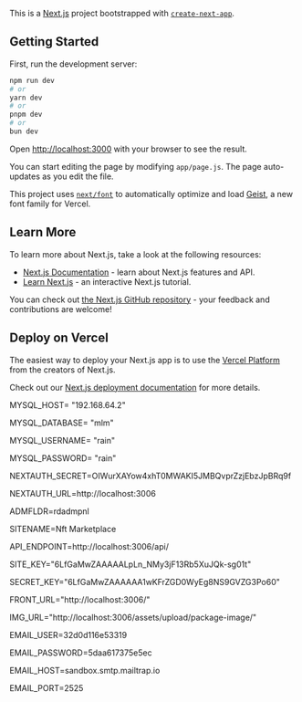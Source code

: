 This is a [Next.js](https://nextjs.org) project bootstrapped with [`create-next-app`](https://nextjs.org/docs/app/api-reference/cli/create-next-app).

## Getting Started

First, run the development server:

```bash
npm run dev
# or
yarn dev
# or
pnpm dev
# or
bun dev
```

Open [http://localhost:3000](http://localhost:3000) with your browser to see the result.

You can start editing the page by modifying `app/page.js`. The page auto-updates as you edit the file.

This project uses [`next/font`](https://nextjs.org/docs/app/building-your-application/optimizing/fonts) to automatically optimize and load [Geist](https://vercel.com/font), a new font family for Vercel.

## Learn More

To learn more about Next.js, take a look at the following resources:

- [Next.js Documentation](https://nextjs.org/docs) - learn about Next.js features and API.
- [Learn Next.js](https://nextjs.org/learn) - an interactive Next.js tutorial.

You can check out [the Next.js GitHub repository](https://github.com/vercel/next.js) - your feedback and contributions are welcome!

## Deploy on Vercel

The easiest way to deploy your Next.js app is to use the [Vercel Platform](https://vercel.com/new?utm_medium=default-template&filter=next.js&utm_source=create-next-app&utm_campaign=create-next-app-readme) from the creators of Next.js.

Check out our [Next.js deployment documentation](https://nextjs.org/docs/app/building-your-application/deploying) for more details.



MYSQL_HOST= "192.168.64.2"

MYSQL_DATABASE= "mlm"

MYSQL_USERNAME= "rain"

MYSQL_PASSWORD= "rain"

NEXTAUTH_SECRET=OIWurXAYow4xhT0MWAKI5JMBQvprZzjEbzJpBRq9f

NEXTAUTH_URL=http://localhost:3006

ADMFLDR=rdadmpnl

SITENAME=Nft Marketplace

API_ENDPOINT=http://localhost:3006/api/ 

SITE_KEY="6LfGaMwZAAAAALpLn_NMy3jF13Rb5XuJQk-sg01t"

SECRET_KEY="6LfGaMwZAAAAAA1wKFrZGD0WyEg8NS9GVZG3Po60" 

FRONT_URL="http://localhost:3006/"

IMG_URL="http://localhost:3006/assets/upload/package-image/"

EMAIL_USER=32d0d116e53319

EMAIL_PASSWORD=5daa617375e5ec
 
EMAIL_HOST=sandbox.smtp.mailtrap.io

EMAIL_PORT=2525